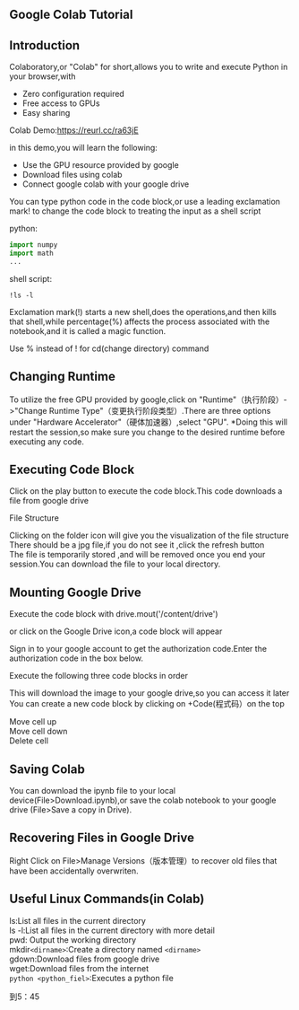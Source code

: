 ## Google Colab Tutorial  

## Introduction  

Colaboratory,or "Colab" for short,allows you to write and execute Python in your browser,with  
* Zero configuration required  
* Free access to GPUs  
* Easy sharing  


Colab Demo:https://reurl.cc/ra63jE  

in this demo,you will learn the following:  
* Use the GPU resource provided by google  
* Download files using colab  
* Connect google colab with your google drive  


You can type python code in the code block,or use a leading exclamation mark! to change the code block to treating the input as a shell script  

python:  
```python
import numpy
import math
...
```


shell script:  
```
!ls -l
```

Exclamation mark(!) starts a new shell,does the operations,and then kills that shell,while percentage(%) affects the process associated with the notebook,and it is called a magic function.  

Use % instead of ! for cd(change directory) command  

## Changing Runtime  

To utilize the free GPU provided by google,click on "Runtime"（执行阶段）->"Change Runtime Type"（变更执行阶段类型）.There are three options under "Hardware Accelerator"（硬体加速器）,select "GPU".
*Doing this will restart the session,so make sure you change to the desired runtime before executing any code.  

## Executing Code Block  
Click on the play button to execute the code block.This code downloads a file from google drive  

File Structure  

Clicking on the folder icon will give you the visualization of the file structure  
There should be a jpg file,if you do not see it ,click the refresh button  
The file is temporarily stored ,and will be removed once you end your session.You can download the file to your local directory.  

## Mounting Google Drive  
Execute the code block with drive.mout('/content/drive')  

or click on the Google Drive icon,a code block will appear  

Sign in to your google account to get the authorization code.Enter the authorization code in the box below.  

Execute the following three code blocks in order  

This will download the image to your google drive,so you can access it later  
You can create a new code block by clicking on +Code(程式码）on the top   

Move cell up  
Move cell down  
Delete cell  

## Saving Colab  
You can download the ipynb file to your local device(File>Download.ipynb),or save the colab notebook to your google drive (File>Save a copy in Drive).  

## Recovering Files in Google Drive   
Right Click on File>Manage Versions（版本管理）to recover old files that have been accidentally overwriten.  
  

## Useful Linux Commands(in Colab)  

ls:List all files in the current directory  
ls -l:List all files in the current directory with more detail  
pwd: Output the working directory  
mkdir`<dirname>`:Create a directory named  `<dirname>`  
gdown:Download files from google drive  
wget:Download files from the internet  
`python <python_fiel>`:Executes a python file  

到5：45  


